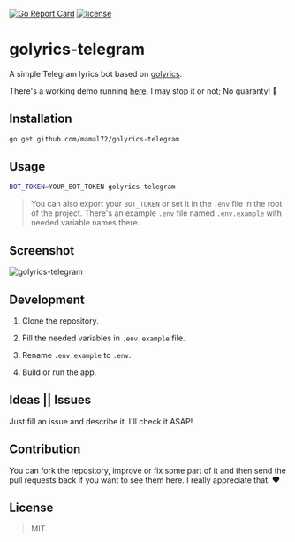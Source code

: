 [![Go Report Card](https://goreportcard.com/badge/github.com/mamal72/golyrics-telegram)](https://goreportcard.com/report/github.com/mamal72/golyrics-telegram) 
[![license](https://img.shields.io/github/license/mamal72/golyrics-telegram.svg)](https://github.com/mamal72/golyrics-telegram/blob/master/LICENSE)

# golyrics-telegram
A simple Telegram lyrics bot based on [golyrics](https://github.com/mamal72/golyrics).

There's a working demo running [here](https://telegram.me/GolyricsBot). I may stop it or not; No guaranty! 🤖


## Installation

```bash
go get github.com/mamal72/golyrics-telegram
```


## Usage

```bash
BOT_TOKEN=YOUR_BOT_TOKEN golyrics-telegram
```

> You can also export your `BOT_TOKEN` or set it in the `.env` file in the root of the project. There's an example `.env` file named `.env.example` with needed variable names there.


## Screenshot

<img src="https://cdn.rawgit.com/mamal72/golyrics-telegram/master/screenshot.png" alt="golyrics-telegram">


## Development

1. Clone the repository.

1. Fill the needed variables in `.env.example` file.

1. Rename `.env.example` to `.env`.

1. Build or run the app.


## Ideas || Issues
Just fill an issue and describe it. I'll check it ASAP!


## Contribution

You can fork the repository, improve or fix some part of it and then send the pull requests back if you want to see them here. I really appreciate that. :heart:


## License
> MIT